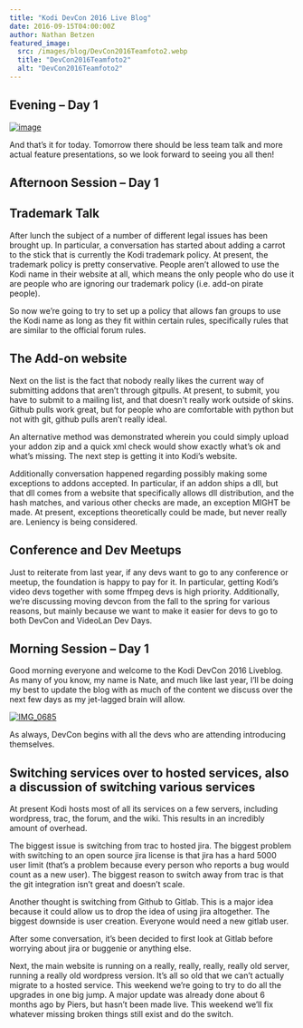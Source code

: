```yaml
---
title: "Kodi DevCon 2016 Live Blog"
date: 2016-09-15T04:00:00Z
author: Nathan Betzen
featured_image:
  src: /images/blog/DevCon2016Teamfoto2.webp
  title: "DevCon2016Teamfoto2"
  alt: "DevCon2016Teamfoto2"
---
```


## Evening – Day 1

[![image](/images/blog/image-800x402.jpeg)](/images/blog/image.jpeg)

And that’s it for today. Tomorrow there should be less team talk and more actual feature presentations, so we look forward to seeing you all then!

## Afternoon Session – Day 1

## Trademark Talk

After lunch the subject of a number of different legal issues has been brought up. In particular, a conversation has started about adding a carrot to the stick that is currently the Kodi trademark policy. At present, the trademark policy is pretty conservative. People aren’t allowed to use the Kodi name in their website at all, which means the only people who do use it are people who are ignoring our trademark policy (i.e. add-on pirate people).

So now we’re going to try to set up a policy that allows fan groups to use the Kodi name as long as they fit within certain rules, specifically rules that are similar to the official forum rules.

## The Add-on website

Next on the list is the fact that nobody really likes the current way of submitting addons that aren’t through gitpulls. At present, to submit, you have to submit to a mailing list, and that doesn’t really work outside of skins. Github pulls work great, but for people who are comfortable with python but not with git, github pulls aren’t really ideal.

An alternative method was demonstrated wherein you could simply upload your addon zip and a quick xml check would show exactly what’s ok and what’s missing. The next step is getting it into Kodi’s website.

Additionally conversation happened regarding possibly making some exceptions to addons accepted. In particular, if an addon ships a dll, but that dll comes from a website that specifically allows dll distribution, and the hash matches, and various other checks are made, an exception MIGHT be made. At present, exceptions theoretically could be made, but never really are. Leniency is being considered.

## Conference and Dev Meetups

Just to reiterate from last year, if any devs want to go to any conference or meetup, the foundation is happy to pay for it. In particular, getting Kodi’s video devs together with some ffmpeg devs is high priority. Additionally, we’re discussing moving devcon from the fall to the spring for various reasons, but mainly because we want to make it easier for devs to go to both DevCon and VideoLan Dev Days.

## Morning Session – Day 1

Good morning everyone and welcome to the Kodi DevCon 2016 Liveblog. As many of you know, my name is Nate, and much like last year, I’ll be doing my best to update the blog with as much of the content we discuss over the next few days as my jet-lagged brain will allow.

[![IMG_0685](/images/blog/IMG_0685-800x600.webp)](/images/blog/IMG_0685.webp)

As always, DevCon begins with all the devs who are attending introducing themselves.

## Switching services over to hosted services, also a discussion of switching various services

At present Kodi hosts most of all its services on a few servers, including wordpress, trac, the forum, and the wiki. This results in an incredibly amount of overhead.

The biggest issue is switching from trac to hosted jira. The biggest problem with switching to an open source jira license is that jira has a hard 5000 user limit (that’s a problem because every person who reports a bug would count as a new user). The biggest reason to switch away from trac is that the git integration isn’t great and doesn’t scale.

Another thought is switching from Github to Gitlab. This is a major idea because it could allow us to drop the idea of using jira altogether. The biggest downside is user creation. Everyone would need a new gitlab user.

After some conversation, it’s been decided to first look at Gitlab before worrying about jira or buggenie or anything else.

Next, the main website is running on a really, really, really, really old server, running a really old wordpress version. It’s all so old that we can’t actually migrate to a hosted service. This weekend we’re going to try to do all the upgrades in one big jump. A major update was already done about 6 months ago by Piers, but hasn’t been made live. This weekend we’ll fix whatever missing broken things still exist and do the switch.
